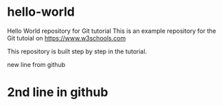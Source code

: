 # hello-world
Hello World repository for Git tutorial
This is an example repository for the Git tutoial on https://www.w3schools.com

This repository is built step by step in the tutorial.

new line from github
# 2nd line in github
